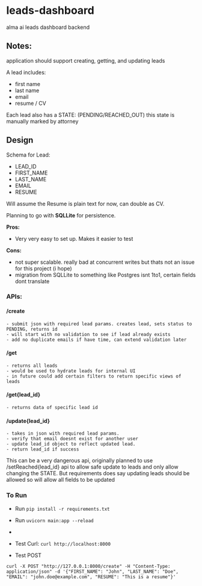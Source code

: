 # leads-dashboard
alma ai leads dashboard backend


## Notes:
application should support creating, getting, and updating leads

A lead includes:
- first name
- last name
- email
- resume / CV

Each lead also has a STATE: (PENDING/REACHED_OUT)
this state is manually marked by attorney

## Design

Schema for Lead:
- LEAD_ID
- FIRST_NAME
- LAST_NAME
- EMAIL
- RESUME

Will assume the Resume is plain text for now, can double as CV.

Planning to go with **SQLLite** for persistence.

__Pros:__ 
- Very very easy to set up. Makes it easier to test

__Cons:__
- not super scalable. really bad at concurrent writes but thats not an issue for this project (i hope)
- migration from SQLLite to something like Postgres isnt 1to1, certain fields dont translate

### APIs:
#### /create 
    - submit json with required lead params. creates lead, sets status to PENDING, returns id
    - will start with no validation to see if lead already exists
    - add no duplicate emails if have time, can extend validation later

#### /get 
    - returns all leads
    - would be used to hydrate leads for internal UI
    - in future could add certain filters to return specific views of leads

#### /get{lead_id} 
    - returns data of specific lead id


#### /update{lead_id}
    - takes in json with required lead params.
    - verify that email doesnt exist for another user
    - update lead_id object to reflect updated lead. 
    - return lead_id if success

This can be a very dangerous api, originally planned to use /setReached{lead_id} api to allow safe
update to leads and only allow changing the STATE. But requirements does say updating leads should
be allowed so will allow all fields to be updated


### To Run

- Run `pip install -r requirements.txt`
- Run `uvicorn main:app --reload`
- 
- Test Curl: `curl http://localhost:8000`

- Test POST
```
curl -X POST "http://127.0.0.1:8000/create" -H "Content-Type: application/json" -d '{"FIRST_NAME": "John", "LAST_NAME": "Doe", "EMAIL": "john.doe@example.com", "RESUME": "This is a resume"}'
```

